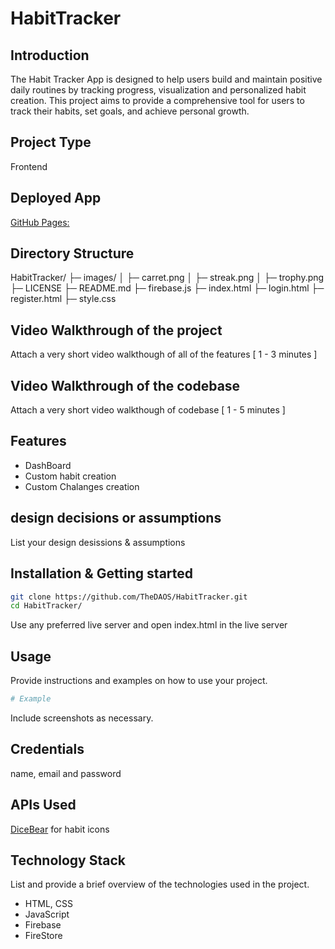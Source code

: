 # HabitTracker

## Introduction
The Habit Tracker App is designed to help users build and maintain positive daily routines by tracking progress, visualization and personalized habit creation. 
This project aims to provide a comprehensive tool for users to track their habits, set goals, and achieve personal growth.

## Project Type
Frontend

## Deployed App
[GitHub Pages:](https://deployed-site.whatever)

## Directory Structure
HabitTracker/
├─ images/
│  ├─ carret.png
│  ├─ streak.png
│  ├─ trophy.png
├─ LICENSE
├─ README.md
├─ firebase.js
├─ index.html
├─ login.html
├─ register.html
├─ style.css

## Video Walkthrough of the project
Attach a very short video walkthough of all of the features [ 1 - 3 minutes ]

## Video Walkthrough of the codebase
Attach a very short video walkthough of codebase [ 1 - 5 minutes ]

## Features

- DashBoard
- Custom habit creation
- Custom Chalanges creation

## design decisions or assumptions
List your design desissions & assumptions

## Installation & Getting started

```bash
git clone https://github.com/TheDAOS/HabitTracker.git
cd HabitTracker/
```
Use any preferred live server and open index.html in the live server

## Usage
Provide instructions and examples on how to use your project.

```bash
# Example
```

Include screenshots as necessary.

## Credentials
name, email and password

## APIs Used
[DiceBear](https://www.dicebear.com/) for habit icons

## Technology Stack
List and provide a brief overview of the technologies used in the project.

- HTML, CSS
- JavaScript
- Firebase
- FireStore
